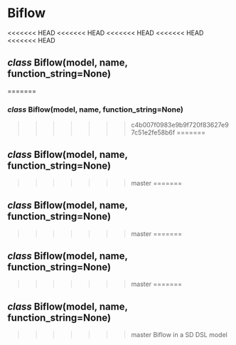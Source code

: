 # Biflow


<<<<<<< HEAD
<<<<<<< HEAD
<<<<<<< HEAD
<<<<<<< HEAD
<<<<<<< HEAD
## _class_ Biflow(model, name, function_string=None)
=======
### _class_ Biflow(model, name, function_string=None)
>>>>>>> c4b007f0983e9b9f720f83627e97c51e2fe58b6f
=======
## _class_ Biflow(model, name, function_string=None)
>>>>>>> master
=======
## _class_ Biflow(model, name, function_string=None)
>>>>>>> master
=======
## _class_ Biflow(model, name, function_string=None)
>>>>>>> master
=======
## _class_ Biflow(model, name, function_string=None)
>>>>>>> master
Biflow in a SD DSL model
